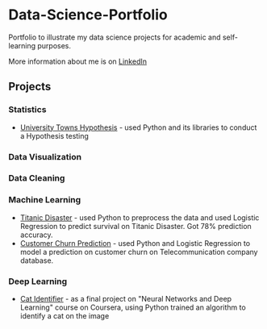 # Data-Science-Portfolio

Portfolio to illustrate my data science projects for academic and self-learning purposes.

More information about me is on [LinkedIn](https://linkedin.com/in/sukhrat-arziyev-855a26137/)

## Projects

### Statistics
 * [University Towns Hypothesis](https://github.com/Sukhrat/Data-Science-Portfolio/tree/master/Mini-Projects/UniversityTowns-Hypothesis) - used Python and its libraries to conduct a Hypothesis testing

### Data Visualization

### Data Cleaning

### Machine Learning
  * [Titanic Disaster](https://github.com/Sukhrat/Data-Science-Portfolio/tree/master/Mini-Projects/Titanic) - used Python to preprocess the data and used Logistic Regression to predict survival on Titanic Disaster. Got 78% prediction accuracy.
  * [Customer Churn Prediction](https://github.com/Sukhrat/Data-Science-Portfolio/tree/master/Mini-Projects/Customer%20Churn) - used Python and Logistic Regression to model a prediction on customer churn on Telecommunication company database.

### Deep Learning
 * [Cat Identifier](https://github.com/Sukhrat/Data-Science-Portfolio/tree/master/Mini-Projects/Cat-ID) - as a final project on "Neural Networks and Deep Learning" course on Coursera, using Python trained an algorithm to identify a cat on the image
